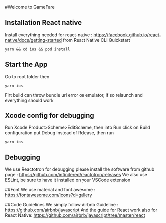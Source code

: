 #Welcome to GameFare

## Installation React native

Install everything needed for react-native : https://facebook.github.io/react-native/docs/getting-started from React Native CLI Quickstart

    yarn && cd ios && pod install

## Start the App

Go to root folder then

    yarn ios

Firt build can throw bundle url error on emulator, if so relaunch and everything should work

## Xcode config for debugging

Run Xcode Product>Scheme>EditScheme, then into Run click on Build configuration put Debug instead of Release, then run

    yarn ios

## Debugging

We use Reactotron for debugging please install the software from github page : https://github.com/infinitered/reactotron/releases
We also use ESLint, be sure to have it installed on your VSCode extension

##Font
We use material and font awesome : https://fontawesome.com/icons?d=gallery

##Code Guidelines
We simply follow Airbnb Guideline : https://github.com/airbnb/javascript
And the guide for React work also for React Native: https://github.com/airbnb/javascript/tree/master/react
